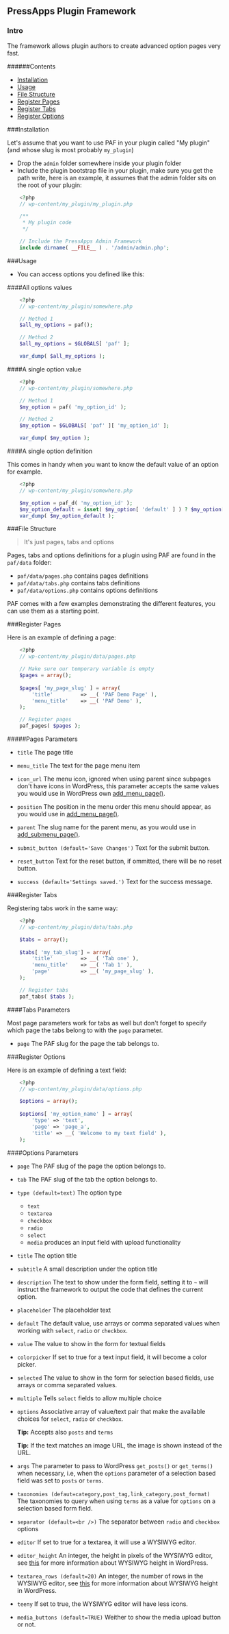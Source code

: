 ## PressApps Plugin Framework

### Intro

The framework allows plugin authors to create advanced option pages very fast.

######Contents

* [Installation](#installation)
* [Usage](#usage)
* [File Structure](#file-structure)
* [Register Pages](#register-pages)
* [Register Tabs](#register-tabs)
* [Register Options](#register-options)

###<a name="installation"></a>Installation

Let's assume that you want to use PAF in your plugin called "My plugin" (and whose slug is most probably `my_plugin`)

* Drop the `admin` folder somewhere inside your plugin folder
* Include the plugin bootstrap file in your plugin, make sure you get the path write, here is an example, it assumes that the admin folder sits on the root of your plugin:

```PHP
    <?php
    // wp-content/my_plugin/my_plugin.php

    /**
     * My plugin code
     */

    // Include the PressApps Admin Framework
    include dirname( __FILE__ ) . '/admin/admin.php';
```

###<a name="usage"></a>Usage
* You can access options you defined like this:

####All options values

```PHP
    <?php
    // wp-content/my_plugin/somewhere.php

    // Method 1
    $all_my_options = paf();

    // Method 2
    $all_my_options = $GLOBALS[ 'paf' ];

    var_dump( $all_my_options );
```

####A single option value

```PHP
    <?php
    // wp-content/my_plugin/somewhere.php

    // Method 1
    $my_option = paf( 'my_option_id' );

    // Method 2
    $my_option = $GLOBALS[ 'paf' ][ 'my_option_id' ];

    var_dump( $my_option );
```

####A single option definition

This comes in handy when you want to know the default value of an option for example.

```PHP
    <?php
    // wp-content/my_plugin/somewhere.php

    $my_option = paf_d( 'my_option_id' );
    $my_option_default = isset( $my_option[ 'default' ] ) ? $my_option[ 'default' ] : FALSE;
    var_dump( $my_option_default );
```

###<a name="file-structure"></a>File Structure

> It's just pages, tabs and options

Pages, tabs and options definitions for a plugin using PAF are found in the `paf/data` folder:

* `paf/data/pages.php` contains pages definitions
* `paf/data/tabs.php` contains tabs definitions
* `paf/data/options.php` contains options definitions

PAF comes with a few examples demonstrating the different features, you can use them as a starting point.

###<a name="register-pages"></a>Register Pages

Here is an example of defining a page:

```PHP
    <?php
    // wp-content/my_plugin/data/pages.php

    // Make sure our temporary variable is empty
    $pages = array();
    
    $pages[ 'my_page_slug' ] = array(
        'title'         => __( 'PAF Demo Page' ),   
        'menu_title'    => __( 'PAF Demo' ),     
    );

    // Register pages
    paf_pages( $pages );
```

#####Pages Parameters

* `title` The page title

* `menu_title` The text for the page menu item

* `icon_url` The menu icon, ignored when using parent since subpages don't have icons in WordPress, this parameter accepts the same values you would use in WordPress own [add_menu_page()](http://codex.wordpress.org/Function_Reference/add_menu_page).

* `position` The position in the menu order this menu should appear, as you would use in [add_menu_page()](http://codex.wordpress.org/Function_Reference/add_menu_page).

* `parent` The slug name for the parent menu, as you would use in [add_submenu_page()](http://codex.wordpress.org/Function_Reference/add_submenu_page).

* `submit_button (default='Save Changes')` Text for the submit button.

* `reset_button` Text for the reset button, if ommitted, there will be no reset button.

* `success (default='Settings saved.')` Text for the success message.

###<a name="register-tabs"></a>Register Tabs

Registering tabs work in the same way:

```PHP
    <?php
    // wp-content/my_plugin/data/tabs.php

    $tabs = array();
    
    $tabs[ 'my_tab_slug'] = array(
        'title'         => __( 'Tab one' ),
        'menu_title'    => __( 'Tab 1' ),
        'page'          => __( 'my_page_slug' ),
    );

    // Register tabs
    paf_tabs( $tabs );
```

####Tabs Parameters

Most page parameters work for tabs as well but don't forget to specify which page the tabs belong to with the `page` parameter.

* `page` The PAF slug for the page the tab belongs to.

###<a name="register-options"></a>Register Options

Here is an example of defining a text field:

```PHP
    <?php
    // wp-content/my_plugin/data/options.php

    $options = array();
    
    $options[ 'my_option_name' ] = array(
        'type' => 'text',
        'page' => 'page_a',
        'title' => __( 'Welcome to my text field' ),
    );
```

####Options Parameters

* `page` The PAF slug of the page the option belongs to.

* `tab` The PAF slug of the tab the option belongs to.

* `type (default=text)` The option type

  * `text`
  * `textarea`
  * `checkbox`
  * `radio`
  * `select`
  * `media` produces an input field with upload functionality


* `title` The option title

* `subtitle` A small description under the option title

* `description` The text to show under the form field, setting it to `~` will instruct the framework to output the code that defines the current option. 

* `placeholder` The placeholder text

* `default` The default value, use arrays or comma separated values when working with `select`, `radio` or `checkbox`.

* `value` The value to show in the form for textual fields

* `colorpicker` If set to true for a text input field, it will become a color picker.

* `selected` The value to show in the form for selection based fields, use arrays or comma separated values.

* `multiple` Tells `select` fields to allow multiple choice

* `options` Associative array of value/text pair that make the available choices for `select`, `radio` or `checkbox`. 

  **Tip:** Accepts also `posts` and `terms`
  
  **Tip:** If the text matches an image URL, the image is shown instead of the URL.
  
* `args` The parameter to pass to WordPress `get_posts()` or `get_terms()` when necessary, i.e, when the `options` parameter of a selection based field was set to `posts` or `terms`.

* `taxonomies (defaut=category,post_tag,link_category,post_format)` The taxonomies to query when using `terms` as a value for `options` on a selection based form field.

  
* `separator (default=<br />)` The separator between `radio` and `checkbox` options

* `editor` If set to true for a textarea, it will use a WYSIWYG editor.

* `editor_height` An integer, the height in pixels of the WYSIWYG editor, see [this](http://wordpress.stackexchange.com/a/163260/17187) for more information about WYSIWYG height in WordPress.

* `textarea_rows (default=20)` An integer, the number of rows in the WYSIWYG editor, see [this](http://wordpress.stackexchange.com/a/163260/17187) for more information about WYSIWYG height in WordPress.

* `teeny` If set to true, the WYSIWYG editor will have less icons.

* `media_buttons (default=TRUE)` Weither to show the media upload button or not.
